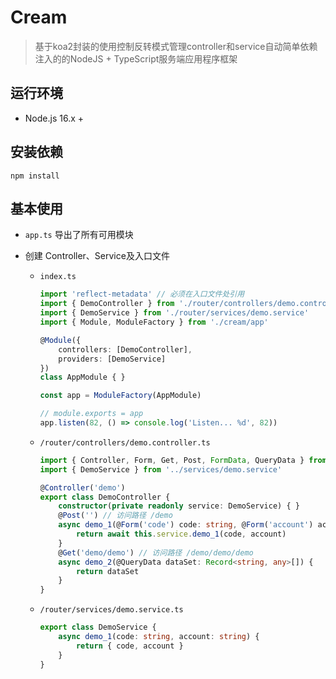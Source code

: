 # Cream

> 基于koa2封装的使用控制反转模式管理controller和service自动简单依赖注入的的NodeJS + TypeScript服务端应用程序框架



## 运行环境

- Node.js 16.x +



## 安装依赖

```shell
npm install
```



## 基本使用

- `app.ts` 导出了所有可用模块

- 创建 Controller、Service及入口文件

  - `index.ts`

    ```typescript
    import 'reflect-metadata' // 必须在入口文件处引用
    import { DemoController } from './router/controllers/demo.controller'
    import { DemoService } from './router/services/demo.service'
    import { Module, ModuleFactory } from './cream/app'
    
    @Module({
        controllers: [DemoController],
        providers: [DemoService]
    })
    class AppModule { }
    
    const app = ModuleFactory(AppModule)
    
    // module.exports = app
    app.listen(82, () => console.log('Listen... %d', 82))
    ```

  - `/router/controllers/demo.controller.ts`

    ```typescript
    import { Controller, Form, Get, Post, FormData, QueryData } from '../../cream/app'
    import { DemoService } from '../services/demo.service'
    
    @Controller('demo')
    export class DemoController {
        constructor(private readonly service: DemoService) { }
        @Post('') // 访问路径 /demo
        async demo_1(@Form('code') code: string, @Form('account') account: string) {
            return await this.service.demo_1(code, account)
        }
        @Get('demo/demo') // 访问路径 /demo/demo/demo
        async demo_2(@QueryData dataSet: Record<string, any>[]) {
            return dataSet
        }
    }
    ```

  - `/router/services/demo.service.ts`

    ```typescript
    export class DemoService {
        async demo_1(code: string, account: string) {
            return { code, account }
        }
    }
    ```

    
